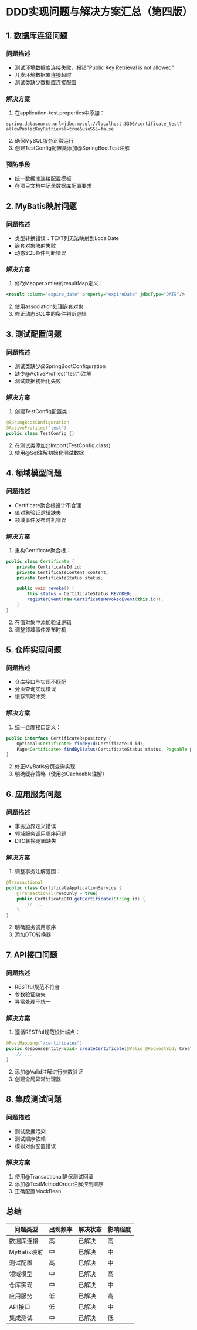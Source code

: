# DDD实现问题与解决方案汇总（第四版）

## 1. 数据库连接问题

### 问题描述

- 测试环境数据库连接失败，报错"Public Key Retrieval is not allowed"
- 开发环境数据库连接超时
- 测试类缺少数据库连接配置

### 解决方案

1. 在application-test.properties中添加：

```properties
spring.datasource.url=jdbc:mysql://localhost:3306/certificate_test?allowPublicKeyRetrieval=true&useSSL=false
```

2. 确保MySQL服务正常运行
3. 创建TestConfig配置类添加@SpringBootTest注解

### 预防手段

- 统一数据库连接配置模板
- 在项目文档中记录数据库配置要求

## 2. MyBatis映射问题

### 问题描述

- 类型转换错误：TEXT列无法映射到LocalDate
- 嵌套对象映射失败
- 动态SQL条件判断错误

### 解决方案

1. 修改Mapper.xml中的resultMap定义：

```xml
<result column="expire_date" property="expireDate" jdbcType="DATE"/>
```

2. 使用association处理嵌套对象
3. 修正动态SQL中的条件判断逻辑

## 3. 测试配置问题

### 问题描述

- 测试类缺少@SpringBootConfiguration
- 缺少@ActiveProfiles("test")注解
- 测试数据初始化失败

### 解决方案

1. 创建TestConfig配置类：

```java
@SpringBootConfiguration
@ActiveProfiles("test")
public class TestConfig {}
```

2. 在测试类添加@Import(TestConfig.class)
3. 使用@Sql注解初始化测试数据

## 4. 领域模型问题

### 问题描述

- Certificate聚合根设计不合理
- 值对象验证逻辑缺失
- 领域事件发布时机错误

### 解决方案

1. 重构Certificate聚合根：

```java
public class Certificate {
    private CertificateId id;
    private CertificateContent content;
    private CertificateStatus status;

    public void revoke() {
        this.status = CertificateStatus.REVOKED;
        registerEvent(new CertificateRevokedEvent(this.id));
    }
}
```

2. 在值对象中添加验证逻辑
3. 调整领域事件发布时机

## 5. 仓库实现问题

### 问题描述

- 仓库接口与实现不匹配
- 分页查询实现错误
- 缓存策略冲突

### 解决方案

1. 统一仓库接口定义：

```java
public interface CertificateRepository {
    Optional<Certificate> findById(CertificateId id);
    Page<Certificate> findByStatus(CertificateStatus status, Pageable pageable);
}
```

2. 修正MyBatis分页查询实现
3. 明确缓存策略（使用@Cacheable注解）

## 6. 应用服务问题

### 问题描述

- 事务边界定义错误
- 领域服务调用顺序问题
- DTO转换逻辑缺失

### 解决方案

1. 调整事务注解范围：

```java
@Transactional
public class CertificateApplicationService {
    @Transactional(readOnly = true)
    public CertificateDTO getCertificate(String id) {
        // ...
    }
}
```

2. 明确服务调用顺序
3. 添加DTO转换器

## 7. API接口问题

### 问题描述

- RESTful规范不符合
- 参数验证缺失
- 异常处理不统一

### 解决方案

1. 遵循RESTful规范设计端点：

```java
@PostMapping("/certificates")
public ResponseEntity<Void> createCertificate(@Valid @RequestBody CreateCertificateRequest request) {
    // ...
}
```

2. 添加@Valid注解进行参数验证
3. 创建全局异常处理器

## 8. 集成测试问题

### 问题描述

- 测试数据污染
- 测试顺序依赖
- 模拟对象配置错误

### 解决方案

1. 使用@Transactional确保测试回滚
2. 添加@TestMethodOrder注解控制顺序
3. 正确配置MockBean

## 总结

| 问题类型    | 出现频率 | 解决状态 | 影响程度 |
| ----------- | -------- | -------- | -------- |
| 数据库连接  | 高       | 已解决   | 高       |
| MyBatis映射 | 中       | 已解决   | 中       |
| 测试配置    | 高       | 已解决   | 中       |
| 领域模型    | 中       | 已解决   | 高       |
| 仓库实现    | 中       | 已解决   | 中       |
| 应用服务    | 低       | 已解决   | 高       |
| API接口     | 低       | 已解决   | 中       |
| 集成测试    | 中       | 已解决   | 低       |

